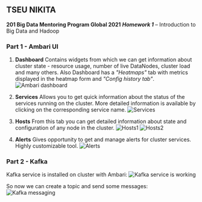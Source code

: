 ﻿## TSEU NIKITA
**201 Big Data Mentoring Program Global 2021** 
**_Homework 1_** – Introduction to Big Data and Hadoop

### Part 1 - Ambari UI

 1. **Dashboard**
  Contains widgets from which we can get information about cluster state - resource usage, number of live DataNodes, cluster load and many others.
  Also Dashboard has a *"Heatmaps"* tab with metrics displayed in the heatmap form and *"Config history tab"*.
 ![Ambari dashboard](images/ambari/01_dashboard.jpg)
 
 2. **Services**
 Allows you to get quick information about the status of the services running on the cluster. More detailed information is available by clicking on the corresponding service name.
 ![Services](images/ambari/02_services.jpg)
 
  3. **Hosts**
 From this tab you can get detailed information about state and configuration of any node in the cluster.
 ![Hosts1](images/ambari/03_hosts1.jpg)
 ![Hosts2](images/ambari/03_hosts2.jpg)
 
4. **Alerts**
Gives opportunity to get and manage alerts for cluster services. Highly customizable tool.
 ![Alerts](images/ambari/04_alerts.jpg)

### Part 2 - Kafka
Kafka service is installed on cluster with Ambari:
![Kafka service is working](images/kafka/service_started.jpg)

So now we can create a topic and send some messages:
![Kafka messaging](images/kafka/kafka_messages.jpg)
